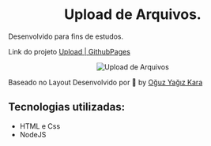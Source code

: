 <h1 align="center">Upload de Arquivos.</h1>

<p>Desenvolvido para fins de estudos.</p>

Link do projeto [Upload | GithubPages](github.com/lucasarieiv/upload)

<p align="center">
  <img src="" alt="Upload de Arquivos">
</p>

Baseado no Layout Desenvolvido por  🧑 by [Oğuz Yağız Kara](dribbble.com/shots/8297994-ikas-Dashboard-Image-Upload-Animation/attachments/641415?mode=media)

## Tecnologias utilizadas:
- HTML e Css
- NodeJS


